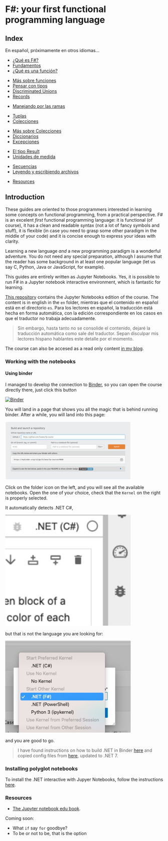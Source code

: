 # F#: your first functional programming language

## Index 

En español, próximamente en otros idiomas...

- [¿Qué es F#?  ](blob/main/es/Intro.ipynb)
- [Fundamentos  ](blob/main/es/Fundamentals_new.ipynb)
- [¿Qué es una función?  ](blob/main/es/Functions_new.ipynb)
<!-- - [Ejercicios sobre funciones   ](blob/main/es/Exercises.ipynb) -->
- [Más sobre funciones   ](blob/main/es/MasSobreFunciones.ipynb)    
- [Pensar con tipos   ](blob/main/es/IntroToTypes_es.ipynb)        
- [Discriminated Unions  ](blob/main/es/DiscriminatedUnions_es.ipynb) 
- [Records  ](blob/main/es/Records_es.ipynb)
<!-- - [Ejercicios de tipos   ](blob/main/es/Exercises.ipynb) -->
- [Manejando por las ramas   ](blob/main/es/ControlFlow.ipynb)      
<!-- - [Ejercicios  ](blob/main/es/Exercises.ipynb)  -->
- [Tuplas   ](blob/main/es/Tuples.ipynb)
- [Colecciones   ](blob/main/es/OnCollections.ipynb) 
<!-- - [Ejercicios  ](blob/main/es/Exercises.ipynb) -->
- [Más sobre Colecciones   ](blob/main/es/MoreOnCollections.ipynb)
- [Diccionarios   ](blob/main/es/Maps.ipynb)
- [Excepciones   ](blob/main/es/Exceptions.ipynb)
<!-- - [Ejercicios  ](blob/main/es/Exercises.ipynb) -->
- [El tipo Result   ](blob/main/es/Results.ipynb)
- [Unidades de medida   ](blob/main/es/Units.ipynb) 
<!-- - [Un kata clásico  ](blob/main/es/Exercises.ipynb) -->
- [Secuencias    ](blob/main/es/YetAnotherTakeOnCollections.ipynb)
- [Leyendo y escribiendo archivos   ](blob/main/es/IO.ipynb)
<!-- - [Ejercicios  ](blob/main/es/Exercises.ipynb)  -->
- [Resources   ](blob/main/es/_resources.ipynb) 

## Introduction

These guides are oriented to those programmers interested in learning some concepts on functional programming, 
from a practical perspective. F\# is an excelent _first_ functional programming language: it is functional (of course), it has a clean and readable syntax (not a lot of fancy symbols and stuff), it is flexible (in case you need to grasp some other paradigm in the middle of your code) and it is concise enough to express your ideas with clarity. 

Learning a new language _and_ a new programming paradigm is a wonderful adventure. You do not need any special preparation, although I assume that the reader has some background in at least one popular language (let us say C, Python, Java or JavaScript, for example). 

This guides are entirely written as Jupyter Notebooks. Yes, it is possible to run F\# in a Jupyter notebook interactive environment, which is fantastic for learning.

[This repository](https://github.com/fcolavecchia/fp-course/tree/binder) contains the Jupyter Notebooks edition of the course. The content is in english in the `en` folder, mientras que el contenido en español está 
en el directorio `es`. Para los lectores en español, la traducción está hecha en forma automática, con 
la edición correspondiente en los casos en que el traductor no trabaja adecuadamente. 

> Sin embargo, hasta tanto no se consolide el contenido, dejaré la traducción automática como sale del traductor. Sepan disculpar mis lectores hispano hablantes este detalle por el momento.

The course can also be accesed as a read only content [in my blog](https://flavio.colavecchia.net/blog/).

### Working with the notebooks

#### Using binder

I managed to develop the connection to [Binder](mybinder.org), so you can open the course directly there, just 
click this button

[![Binder](https://mybinder.org/badge_logo.svg)](https://mybinder.org/v2/gh/fcolavecchia/fp-course.git/binder?labpath=en%2F)

You will land in a page that shows you all the magic that is behind running binder. After a while, you will land into this page:

<img src="img/mybinder-config.png" alt="Binder landing page" width="400"/>

Click on the folder icon on the left, and you will see all the available notebooks. Open the one of your
choice, check that the `Kernel` on the right is properly selected. 

It automatically detects .NET C\#, 

<img src="img/i-do-not-want-csharp.png" alt="I do not want C#" width="400"/>

but that is not the language you are looking for:

<img src="img/i-want-fsharp.png" alt="This is it" width="400"/>

and you are good to go.

> I have found instructions on how to build .NET in Binder [here](https://www.macivortech.com/blog/how-to-run-dotnet-on-binder/) and copied config files from [here](https://github.com/oddrationale/AdventOfCode2021FSharp/tree/main/.binder), updated to .NET 7.

### Installing polyglot notebooks

To install the .NET interactive with Jupyer Notebooks, follow the instructions [here](https://github.com/dotnet/interactive/blob/main/docs/NotebookswithJupyter.md). 




### Resources

- [The Jupyter notebook edu book](https://jupyter4edu.github.io/jupyter-edu-book/).


Coming soon:
- What `if` say `for` goodbye?
- To be or not to be, that is the option 

